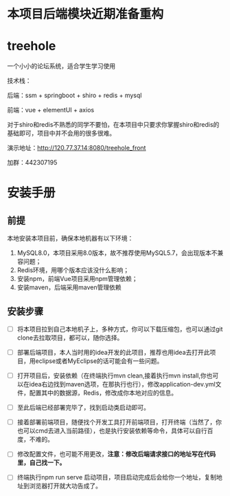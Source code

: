 # 本项目后端模块近期准备重构
# treehole
一个小小的论坛系统，适合学生学习使用

技术栈：

  后端：ssm + springboot + shiro + redis + mysql
  
  前端：vue + elementUI + axios
  
对于shiro和redis不熟悉的同学不要怕，在本项目中只要求你掌握shiro和redis的基础即可，项目中并不会用的很多很难。

演示地址：http://120.77.37.14:8080/treehole_front

加群：442307195

# 安装手册

## 前提

本地安装本项目前，确保本地机器有以下环境：

1. MySQL8.0，本项目采用8.0版本，故不推荐使用MySQL5.7，会出现版本不兼容问题；
2. Redis环境，用哪个版本应该没什么影响；
3. 安装npm，前端Vue项目采用npm管理依赖；
4. 安装maven，后端采用maven管理依赖

## 安装步骤

- [ ] 将本项目拉到自己本地机子上，多种方式，你可以下载压缩包，也可以通过git clone去拉取项目，都可以，随你选择。
- [ ] 部署后端项目，本人当时用的idea开发的此项目，推荐也用idea去打开此项目，用eclipse或者MyEclipse的话可能会有一些问题。
- [ ] 打开项目后，安装依赖（在终端执行mvn clean,接着执行mvn  install,你也可以在idea右边找到maven选项，在那执行也行），修改application-dev.yml文件，配置其中的数据源，Redis，修改成你本地对应的信息。
- [ ] 至此后端已经部署完毕了，找到启动类启动即可。
- [ ] 接着部署前端项目，随便找个开发工具打开前端项目，打开终端（当然了，你也可以cmd去进入当前路径），也是执行安装依赖等命令，具体可以自行百度，不难的。
- [ ] 修改配置文件，也可能不用更改，**注意：修改后端请求接口的地址写在代码里，自己找一下。**
- [ ] 终端执行npm run serve 启动项目，项目启动完成后会给你一个地址，复制地址到浏览器打开就大功告成了。

